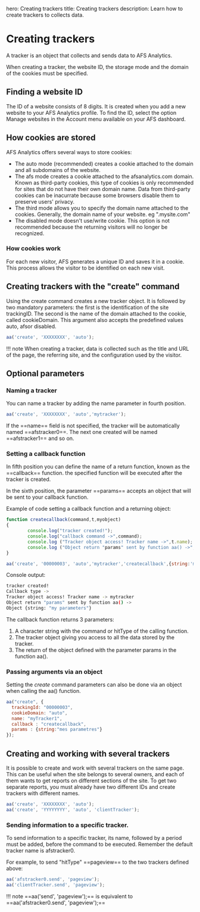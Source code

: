 hero: Creating trackers
title: Creating trackers
description: Learn how to create trackers to collects data.



# Creating trackers

A tracker is an object that collects and sends data to AFS Analytics. 

When creating a tracker, the website ID, the storage mode and the domain of the cookies must be specified.
 
## Finding a website ID

The ID of a website consists of 8 digits. It is created when you add a new website to your AFS Analytics profile. To find the ID, select the option Manage websites in the Account menu available on your AFS dashboard. 

## How cookies are stored

AFS Analytics offers several ways to store cookies:

- The auto mode (recommended) creates a cookie attached to the domain and all subdomains of the website.
- The afs mode creates a cookie attached to the afsanalytics.com domain. Known as third-party cookies, this type of cookies is only recommended for sites that do not have their own domain name. Data from third-party cookies can be inacurrate because some browsers disable them to preserve users' privacy.
- The third mode allows you to specify the domain name attached to the cookies. Generally, the domain name of your website. eg ".mysite.com"
- The disabled mode doesn't use/write cookie. This option is not recommended because the returning visitors will no longer be recognized.

### How cookies work

For each new visitor, AFS generates a unique ID and saves it in a cookie. 
This process allows the visitor to be identified on each new visit. 

## Creating trackers with the "create" command

Using the create command creates a new tracker object. 
It is followed by two mandatory parameters: the first is the identification of the site trackingID. 
The second is the name of the domain attached to the cookie, called cookieDomain. This argument also accepts the predefined values auto, afsor disabled. 

```js
aa('create', 'XXXXXXXX', 'auto');
```
!!! note
    When creating a tracker, data is collected such as the title and URL of the page, 
    the referring site, and the configuration used by the visitor. 

## Optional parameters

### Naming a tracker 

You can name a tracker by adding the name parameter in fourth position. 

```js
aa('create', 'XXXXXXXX', 'auto','mytracker');
```

If the ==name== field is not specified, the tracker will be automatically named ==afstracker0==.
The next one created will be named ==afstracker1== and so on. 

### Setting a callback function 

In fifth position you can define the name of a return function, known as the ==callback== function. 
the specified function will be executed after the tracker is created. 

In the sixth position, the parameter ==params== accepts an object that will be sent to your callback function. 

Example of code setting a callback function and a returning object: 
```js
function createcallback(command,t,myobject)
{
        console.log("tracker created!");
        console.log("callback command ->",command);
        console.log ("Tracker object access! Tracker name ->",t.name);
        console.log ("Object return "params" sent by function aa() ->",myobject);
}

aa('create', '00000003', 'auto','mytracker','createcallback',{string:'my parameters'});
```


Console output: 
```sh
tracker created!
Callback type -> 
Tracker object access! Tracker name -> mytracker
Object return "params" sent by function aa() -> 
Object {string: "my parameters"}
```

The callback function returns 3 parameters: 
1. A character string with the command or hitType of the calling function.
2. The tracker object giving you access to all the data stored by the tracker.
3. The return of the object defined with the parameter params in the function aa().

### Passing arguments via an object 

Setting the *create* command parameters can also be done via an object when calling the aa() function. 

```js
aa("create", {
  trackingId: "00000003",
  cookieDomain: "auto",
  name: "myTracker1",
  callback : "createcallback",
  params : {string:"mes parametres"}
});
```

## Creating and working with several trackers

It is possible to create and work with several trackers on the same page. This can be useful when the site belongs to several owners, and each of them wants to get reports on different sections of the site. 
To get two separate reports, you must already have two different IDs and create trackers with different names. 

```js
aa('create', 'XXXXXXXX', 'auto');
aa('create', 'YYYYYYYY', 'auto', 'clientTracker');
```

### Sending information to a specific tracker.

To send information to a specific tracker, its name, followed by a period must be added, before the command to be executed. Remember the default tracker name is afstracker0. 

For example, to send "hitType" ==pageview== to the two trackers defined above: 
```js
aa('afstracker0.send', 'pageview');
aa('clientTracker.send', 'pageview');
```
!!! note 
    ==aa('send', 'pageview');== is equivalent to ==aa('afstracker0.send', 'pageview');==